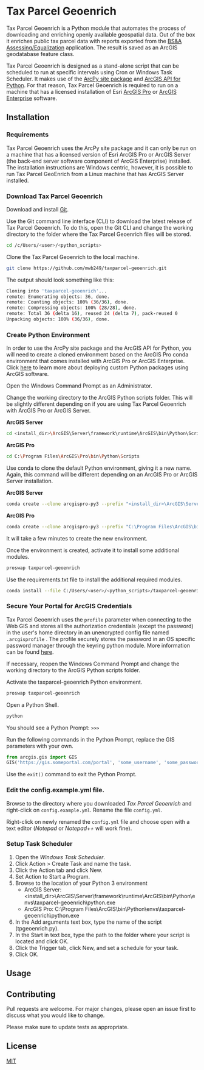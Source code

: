 # Tax Parcel Geoenrich

Tax Parcel Geoenrich is a Python module that automates the process of downloading and enriching openly available 
geospatial data. Out of the box it enriches public tax parcel data with reports exported from the 
[BS&A Assessing/Equalization](https://www.bsasoftware.com/solutions/assessing-property-tax/assessingequalization/) 
application. The result is saved as an ArcGIS geodatabase feature class.

Tax Parcel Geoenrich is designed as a stand-alone script that can be scheduled to run at specific intervals using Cron 
or Windows Task Scheduler. It makes use of the 
[ArcPy site package](https://pro.arcgis.com/en/pro-app/arcpy/get-started/what-is-arcpy-.htm) and 
[ArcGIS API for Python](https://developers.arcgis.com/python/). For that reason, Tax Parcel Geoenrich is required to 
run on a machine that has a licensed installation of Esri 
[ArcGIS Pro](https://www.esri.com/en-us/arcgis/products/arcgis-pro/overview) or 
[ArcGIS Enterprise](https://enterprise.arcgis.com/en/) software.

## Installation

### Requirements
Tax Parcel Geoenrich uses the ArcPy site package and it can only be run on a machine that has a licensed version 
of Esri ArcGIS Pro or ArcGIS Server (the back-end server software component of ArcGIS Enterprise) installed. The 
installation instructions are Windows centric, however, it is possible to run Tax Parcel GeoEnrich from a Linux 
machine that has ArcGIS Server installed. 

### Download Tax Parcel Geoenrich
Download and install [Git](https://git-scm.com/downloads).

Use the Git command line interface (CLI) to download the latest release of Tax Parcel Geoenrich. To do this, open the 
Git CLI and change the working directory to the folder where the Tax Parcel Geoenrich files will be stored.
```bash
cd /c/Users/<user>/<python_scripts>
```
Clone the Tax Parcel Geoenrich to the local machine.
```bash
git clone https://github.com/mwb249/taxparcel-geoenrich.git
```
The output should look something like this:
```bash
Cloning into 'taxparcel-geoenrich'...
remote: Enumerating objects: 36, done.
remote: Counting objects: 100% (36/36), done.
remote: Compressing objects: 100% (28/28), done.
remote: Total 36 (delta 16), reused 24 (delta 7), pack-reused 0
Unpacking objects: 100% (36/36), done.
```

### Create Python Environment
In order to use the ArcPy site package and the ArcGIS API for Python, you will need to create a cloned environment 
based on the ArcGIS Pro conda environment that comes installed with ArcGIS Pro or ArcGIS Enterprise. Click 
[here](https://enterprise.arcgis.com/en/server/latest/publish-services/windows/deploying-custom-python-packages.htm) to 
learn more about deploying custom Python packages using ArcGIS software.

Open the Windows Command Prompt as an Administrator.

Change the working directory to the ArcGIS Python scripts folder. This will be slightly different depending on if you 
are using Tax Parcel Geoenrich with ArcGIS Pro or ArcGIS Server.

**ArcGIS Server**
```bash
cd <install_dir>\ArcGIS\Server\framework\runtime\ArcGIS\bin\Python\Scripts
```
**ArcGIS Pro**
```bash
cd C:\Program Files\ArcGIS\Pro\bin\Python\Scripts
```

Use conda to clone the default Python environment, giving it a new name. Again, this command will be different 
depending on an ArcGIS Pro or ArcGIS Server installation.

**ArcGIS Server**
```bash
conda create --clone arcgispro-py3 --prefix "<install_dir>\ArcGIS\Server\framework\runtime\ArcGIS\bin\Python\envs\taxparcel-geoenrich"
```
**ArcGIS Pro**
```bash
conda create --clone arcgispro-py3 --prefix "C:\Program Files\ArcGIS\bin\Python\envs\taxparcel-geoenrich"
```
It will take a few minutes to create the new environment.

Once the environment is created, activate it to install some additional modules.
```bash
proswap taxparcel-geoenrich
```
Use the requirements.txt file to install the additional required modules.
```bash
conda install --file C:/Users/<user>/<python_scripts>/taxparcel-geoenrich/requirements.txt
```

### Secure Your Portal for ArcGIS Credentials
Tax Parcel Geoenrich uses the ```profile``` parameter when connecting to the Web GIS and stores all the authorization 
credentials (except the password) in the user's home directory in an unencrypted config file named ```.arcgisprofile```
. The profile securely stores the password in an OS specific password manager through the keyring python module. More 
information can be found 
[here](https://developers.arcgis.com/python/guide/working-with-different-authentication-schemes/#Storing-your-credentials-locally).

If necessary, reopen the Windows Command Prompt and change the working directory to the ArcGIS Python scripts folder.

Activate the taxparcel-geoenrich Python environment.
```bash
proswap taxparcel-geoenrich
```
Open a Python Shell.
```bash
python
```
You should see a Python Prompt: ```>>>```

Run the following commands in the Python Prompt, replace the GIS parameters with your own.
```python
from arcgis.gis import GIS
GIS('https://gis.someportal.com/portal', 'some_username', 'some_password', profile='new_profile_name')
```
Use the ```exit()``` command to exit the Python Prompt.

### Edit the config.example.yml file.
Browse to the directory where you downloaded *Tax Parcel Geoenrich* and right-click on ```config.example.yml```. Rename 
the file ```config.yml```.

Right-click on newly renamed the ```config.yml``` file and choose open with a text editor (*Notepad* or *Notepad++* 
will work fine).

### Setup Task Scheduler
1. Open the *Windows Task Scheduler*.
2. Click Action > Create Task and name the task.
3. Click the Action tab and click New.
4. Set Action to Start a Program.
5. Browse to the location of your Python 3 environment
    - ArcGIS Server: <install_dir>\ArcGIS\Server\framework\runtime\ArcGIS\bin\Python\envs\taxparcel-geoenrich\python.exe
    - ArcGIS Pro: C:\Program Files\ArcGIS\bin\Python\envs\taxparcel-geoenrich\python.exe
6. In the Add arguments text box, type the name of the script (tpgeoenrich.py).
7. In the Start in text box, type the path to the folder where your script is located and click OK.
8. Click the Trigger tab, click New, and set a schedule for your task.
9. Click OK.

## Usage

## Contributing
Pull requests are welcome. For major changes, please open an issue first to discuss what you would like to change.

Please make sure to update tests as appropriate.

## License
[MIT](https://choosealicense.com/licenses/mit/)